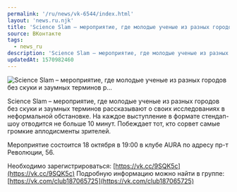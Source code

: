 ```yaml
---
permalink: '/ru/news/vk-6544/index.html'
layout: 'news.ru.njk'
title: 'Science Slam – мероприятие, где молодые ученые из разных городов без скуки и заумных терминов р'
source: ВКонтакте
tags:
  - news_ru
description: 'Science Slam – мероприятие, где молодые ученые из разных городов без скуки и заумных терминов р…'
updatedAt: 1570982460
---
```

![Science Slam – мероприятие, где молодые ученые из разных городов без скуки и заумных терминов р…](https://sun9-40.userapi.com/impf/c851036/v851036819/1ed99a/hVyoXVLoQWU.jpg?size=1157x783&quality=96&proxy=1&sign=abf908336c1d0a13c0790e63b8dc6303&c_uniq_tag=sdH5YJJbfVoaukO2yAOsn1l4fDLgZosJazHxF_5GLP4&type=album)

Science Slam – мероприятие, где молодые ученые из разных городов без скуки и заумных терминов рассказывают о своих исследованиях в неформальной обстановке. На каждое выступление в формате стендап-шоу отводится не больше 10 минут. Побеждает тот, кто сорвет самые громкие аплодисменты зрителей.

Мероприятие состоится 18 октября в 19:00 в клубе AURA по адресу пр-т Революции, 56.

Необходимо зарегистрироваться: [https://vk.cc/9SQK5c](https://vk.cc/9SQK5c)
Подробную информацию можно найти в группе: [https://vk.com/club187065725](https://vk.com/club187065725)
